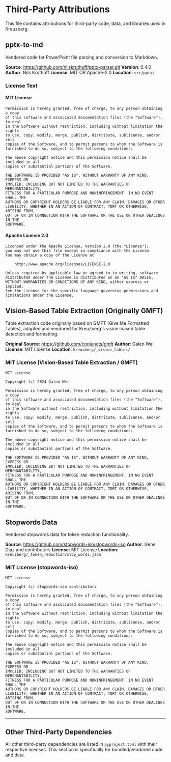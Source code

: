 # Third-Party Attributions

This file contains attributions for third-party code, data, and libraries used in Kreuzberg.

## pptx-to-md

Vendored code for PowerPoint file parsing and conversion to Markdown.

**Source**: <https://github.com/nilskruthoff/pptx-parser.git>
**Version**: 0.4.0
**Author**: Nils Kruthoff
**License**: MIT OR Apache-2.0
**Location**: `src/pptx/`

### License Text

#### MIT License

```text
Permission is hereby granted, free of charge, to any person obtaining a copy
of this software and associated documentation files (the "Software"), to deal
in the Software without restriction, including without limitation the rights
to use, copy, modify, merge, publish, distribute, sublicense, and/or sell
copies of the Software, and to permit persons to whom the Software is
furnished to do so, subject to the following conditions:

The above copyright notice and this permission notice shall be included in all
copies or substantial portions of the Software.

THE SOFTWARE IS PROVIDED "AS IS", WITHOUT WARRANTY OF ANY KIND, EXPRESS OR
IMPLIED, INCLUDING BUT NOT LIMITED TO THE WARRANTIES OF MERCHANTABILITY,
FITNESS FOR A PARTICULAR PURPOSE AND NONINFRINGEMENT. IN NO EVENT SHALL THE
AUTHORS OR COPYRIGHT HOLDERS BE LIABLE FOR ANY CLAIM, DAMAGES OR OTHER
LIABILITY, WHETHER IN AN ACTION OF CONTRACT, TORT OR OTHERWISE, ARISING FROM,
OUT OF OR IN CONNECTION WITH THE SOFTWARE OR THE USE OR OTHER DEALINGS IN THE
SOFTWARE.
```

#### Apache License 2.0

```text
Licensed under the Apache License, Version 2.0 (the "License");
you may not use this file except in compliance with the License.
You may obtain a copy of the License at

    http://www.apache.org/licenses/LICENSE-2.0

Unless required by applicable law or agreed to in writing, software
distributed under the License is distributed on an "AS IS" BASIS,
WITHOUT WARRANTIES OR CONDITIONS OF ANY KIND, either express or implied.
See the License for the specific language governing permissions and
limitations under the License.
```

## Vision-Based Table Extraction (Originally GMFT)

Table extraction code originally based on GMFT (Give Me Formatted Tables), adapted and vendored for Kreuzberg's vision-based table detection and formatting.

**Original Source**: <https://github.com/conjuncts/gmft>
**Author**: Galen Wei
**License**: MIT License
**Location**: `kreuzberg/_vision_tables/`

### MIT License (Vision-Based Table Extraction / GMFT)

```text
MIT License

Copyright (c) 2024 Galen Wei

Permission is hereby granted, free of charge, to any person obtaining a copy
of this software and associated documentation files (the "Software"), to deal
in the Software without restriction, including without limitation the rights
to use, copy, modify, merge, publish, distribute, sublicense, and/or sell
copies of the Software, and to permit persons to whom the Software is
furnished to do so, subject to the following conditions:

The above copyright notice and this permission notice shall be included in all
copies or substantial portions of the Software.

THE SOFTWARE IS PROVIDED "AS IS", WITHOUT WARRANTY OF ANY KIND, EXPRESS OR
IMPLIED, INCLUDING BUT NOT LIMITED TO THE WARRANTIES OF MERCHANTABILITY,
FITNESS FOR A PARTICULAR PURPOSE AND NONINFRINGEMENT. IN NO EVENT SHALL THE
AUTHORS OR COPYRIGHT HOLDERS BE LIABLE FOR ANY CLAIM, DAMAGES OR OTHER
LIABILITY, WHETHER IN AN ACTION OF CONTRACT, TORT OR OTHERWISE, ARISING FROM,
OUT OF OR IN CONNECTION WITH THE SOFTWARE OR THE USE OR OTHER DEALINGS IN THE
SOFTWARE.
```

## Stopwords Data

Vendored stopwords data for token reduction functionality.

**Source**: <https://github.com/stopwords-iso/stopwords-iso>
**Author**: Gene Diaz and contributors
**License**: MIT License
**Location**: `kreuzberg/_token_reduction/stop_words.json`

### MIT License (stopwords-iso)

```text
MIT License

Copyright (c) stopwords-iso contributors

Permission is hereby granted, free of charge, to any person obtaining a copy
of this software and associated documentation files (the "Software"), to deal
in the Software without restriction, including without limitation the rights
to use, copy, modify, merge, publish, distribute, sublicense, and/or sell
copies of the Software, and to permit persons to whom the Software is
furnished to do so, subject to the following conditions:

The above copyright notice and this permission notice shall be included in all
copies or substantial portions of the Software.

THE SOFTWARE IS PROVIDED "AS IS", WITHOUT WARRANTY OF ANY KIND, EXPRESS OR
IMPLIED, INCLUDING BUT NOT LIMITED TO THE WARRANTIES OF MERCHANTABILITY,
FITNESS FOR A PARTICULAR PURPOSE AND NONINFRINGEMENT. IN NO EVENT SHALL THE
AUTHORS OR COPYRIGHT HOLDERS BE LIABLE FOR ANY CLAIM, DAMAGES OR OTHER
LIABILITY, WHETHER IN AN ACTION OF CONTRACT, TORT OR OTHERWISE, ARISING FROM,
OUT OF OR IN CONNECTION WITH THE SOFTWARE OR THE USE OR OTHER DEALINGS IN THE
SOFTWARE.
```

______________________________________________________________________

## Other Third-Party Dependencies

All other third-party dependencies are listed in `pyproject.toml` with their respective licenses. This section is specifically for bundled/vendored code and data.
